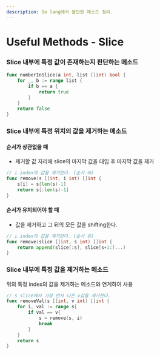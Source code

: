 ```yaml
---
description: Go lang에서 쓸만한 메소드 정리.
---
```


# Useful Methods - Slice

### Slice 내부에 특정 값이 존재하는지 판단하는 메소드

```go
func numberInSlice(a int, list []int) bool {
	for _, b := range list {
		if b == a {
			return true
		}
	}
	return false
}
```

### Slice 내부에 특정 위치의 값을 제거하는 메소드

#### 순서가 상관없을 때

* 제거할 값 자리에 slice의 마지막 값을 대입 후 마지막 값을 제거

```go
// i index의 값을 제거한다. (순서 바)
func remove(s []int, i int) []int {
    s[i] = s[len(s)-1]
    return s[:len(s)-1]
}
```

#### 순서가 유지되어야 할 때

* 값을 제거하고 그 뒤의 모든 값을 shifting한다.

```go
// i index의 값을 제거한다. (순서 유)
func remove(slice []int, s int) []int {
    return append(slice[:s], slice[s+1:]...)
}
```

### Slice 내부에 특정 값을 제거하는 메소드

위의 특정 index의 값을 제거하는 메소드와 연계하여 사용

```go
// s slice에서 가장 먼저 나온 v값을 제거한다. 
func removeVal(s []int, v int) []int {
    for i, val := range s{
        if val == v{
            s = remove(s, i)
            break
        }
    }
    return s
}
```

&#x20;
